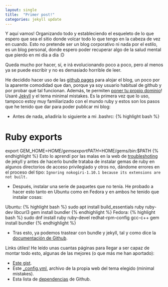 ```yaml
---
layout: single
title:  "Primer post!"
categories: jekyll update
---
```

Y aquí vamos!
Organizando todo y estableciendo el esqueleto de lo que espero que sea el sitio donde volcar todo lo que tengo en la cabeza de vez en cuando. 
Esto no pretende ser un blog corporativo ni nada por el estilo, es un blog personal, donde espero poder recuperar algo de la salud mental que pierdo en mi día a día :D

Queda mucho por hacer, sí, e irá evolucionando poco a poco, pero al menos ya se puede escribir y no es demasiado horrible de leer.

He decidido hacer uso de las [github pages][github-pages] para alojar el blog, un poco por la aparente comodidad que dan, porque ya soy usuario habitual de github y por probar qué tal funcionan. Además, te permiten [poner tu propio dominio][github-pages-custom-domain]!
Usaré [Jekyll][jekyll-website] y el tema minimal mistakes. Es la primera vez que lo uso, tampoco estoy muy familiarizado con el mundo ruby y estos son los pasos que he tenido que dar para poder publicar mi blog:
* Antes de nada, añadiría lo siguiente a mi .bashrc:
{% highlight bash %}
# Ruby exports

export GEM_HOME=$HOME/gems
export PATH=$HOME/gems/bin:$PATH
{% endhighlight %}
Esto lo aprendí por las malas en la web de [troubleshoting][jekyll-troubleshooting] de jekyll y antes de hacerlo bundle trataba de instalar gemas de ruby en algunos directorios de acceso privilegiado y otros no, dándome errores en el proceso del tipo:
```Ignoring nokogiri-1.10.1 because its extensions are not built.```
* Después, instalar una serie de paquetes que no tenía. He probado a hacer esto tanto en Ubuntu como en Fedora y en ambos he tenido que instalar cosas:<br/>

Ubuntu:
{% highlight bash %}
sudo apt install build_essentials ruby ruby-dev libcurl3
gem install bundler
{% endhighlight %}
Fedora:
{% highlight bash %}
sudo dnf install ruby ruby-devel redhat-rpm-config gcc-c++
gem install bundler
{% endhighlight %}

* Tras esto, ya podemos trastear con bundle y jekyll, tal y como dice la [documentación de Github][github-pages-jekyll].

Links útiles!
He leído unas cuantas páginas para llegar a ser capaz de montar todo esto, algunas de las mejores (o que más me han aportado):
* [Este gist][jekyll-gist].
* Este [_config.yml][config-yml], archivo de la propia web del tema elegido (minimal mistakes).
* Esta lista de [dependencias][github-pages-dependencies] de Github.

[github-pages]: https://pages.github.com/
[github-pages-custom-domain]: https://help.github.com/articles/about-supported-custom-domains/
[jekyll-website]: https://jekyllrb.com/
[jekyll-troubleshooting]: https://jekyllrb.com/docs/troubleshooting/
[github-pages-jekyll]: https://help.github.com/articles/setting-up-your-github-pages-site-locally-with-jekyll/
[jekyll-gist]: https://gist.github.com/widdowquinn/f255783f826f358f5de97186131419a9
[config-yml]: https://github.com/mmistakes/minimal-mistakes/blob/master/_config.yml
[github-pages-dependencies]: https://pages.github.com/versions/
